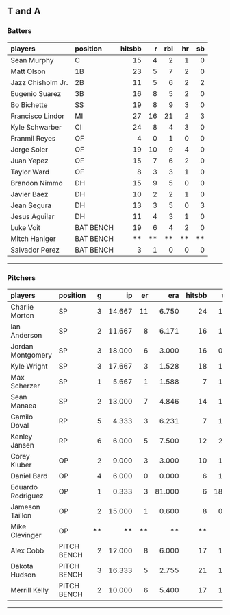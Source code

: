 ## T and A

### Batters

 
|players           |position  | hitsbb|  r| rbi| hr| sb| 
|:-----------------|:---------|------:|--:|---:|--:|--:| 
|Sean Murphy       |C         |     15|  4|   2|  1|  0| 
|Matt Olson        |1B        |     23|  5|   7|  2|  0| 
|Jazz Chisholm Jr. |2B        |     11|  5|   6|  2|  2| 
|Eugenio Suarez    |3B        |     16|  8|   5|  2|  0| 
|Bo Bichette       |SS        |     19|  8|   9|  3|  0| 
|Francisco Lindor  |MI        |     27| 16|  21|  2|  3| 
|Kyle Schwarber    |CI        |     24|  8|   4|  3|  0| 
|Franmil Reyes     |OF        |      4|  0|   1|  0|  0| 
|Jorge Soler       |OF        |     19| 10|   9|  4|  0| 
|Juan Yepez        |OF        |     15|  7|   6|  2|  0| 
|Taylor Ward       |OF        |      8|  3|   3|  1|  0| 
|Brandon Nimmo     |DH        |     15|  9|   5|  0|  0| 
|Javier Baez       |DH        |     10|  2|   2|  1|  0| 
|Jean Segura       |DH        |     13|  3|   5|  0|  3| 
|Jesus Aguilar     |DH        |     11|  4|   3|  1|  0| 
|Luke Voit         |BAT BENCH |     19|  6|   4|  2|  0| 
|Mitch Haniger     |BAT BENCH |     **| **|  **| **| **| 
|Salvador Perez    |BAT BENCH |      3|  1|   0|  0|  0| 


* * *

### Pitchers

 
|players           |position    |  g|     ip| er|    era| hitsbb|   whip| so|  w| sv| 
|:-----------------|:-----------|--:|------:|--:|------:|------:|------:|--:|--:|--:| 
|Charlie Morton    |SP          |  3| 14.667| 11|  6.750|     24|  1.636| 14|  1|  0| 
|Ian Anderson      |SP          |  2| 11.667|  8|  6.171|     16|  1.371| 11|  0|  0| 
|Jordan Montgomery |SP          |  3| 18.000|  6|  3.000|     16|  0.889| 12|  1|  0| 
|Kyle Wright       |SP          |  3| 17.667|  3|  1.528|     18|  1.019| 16|  2|  0| 
|Max Scherzer      |SP          |  1|  5.667|  1|  1.588|      7|  1.235|  4|  1|  0| 
|Sean Manaea       |SP          |  2| 13.000|  7|  4.846|     14|  1.077| 10|  0|  0| 
|Camilo Doval      |RP          |  5|  4.333|  3|  6.231|      7|  1.615|  4|  0|  1| 
|Kenley Jansen     |RP          |  6|  6.000|  5|  7.500|     12|  2.000|  8|  1|  3| 
|Corey Kluber      |OP          |  2|  9.000|  3|  3.000|     10|  1.111|  7|  0|  0| 
|Daniel Bard       |OP          |  4|  6.000|  0|  0.000|      6|  1.000|  5|  2|  2| 
|Eduardo Rodriguez |OP          |  1|  0.333|  3| 81.000|      6| 18.000|  0|  0|  0| 
|Jameson Taillon   |OP          |  2| 15.000|  1|  0.600|      8|  0.533| 12|  1|  0| 
|Mike Clevinger    |OP          | **|     **| **|     **|     **|     **| **| **| **| 
|Alex Cobb         |PITCH BENCH |  2| 12.000|  8|  6.000|     17|  1.417| 15|  0|  0| 
|Dakota Hudson     |PITCH BENCH |  3| 16.333|  5|  2.755|     21|  1.286|  8|  1|  0| 
|Merrill Kelly     |PITCH BENCH |  2| 10.000|  6|  5.400|     17|  1.700|  7|  0|  0| 


* * *


